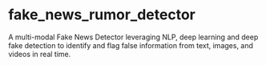 # fake_news_rumor_detector
A multi-modal Fake News Detector leveraging NLP, deep learning and deep fake detection to identify and flag false information from text, images, and videos in real time.
